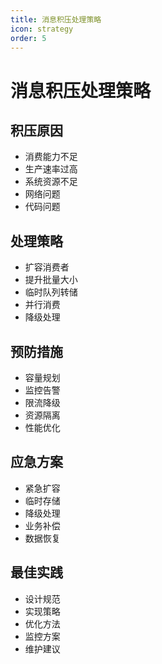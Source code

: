 ```yaml
---
title: 消息积压处理策略
icon: strategy
order: 5
---
```


# 消息积压处理策略

## 积压原因
- 消费能力不足
- 生产速率过高
- 系统资源不足
- 网络问题
- 代码问题

## 处理策略
- 扩容消费者
- 提升批量大小
- 临时队列转储
- 并行消费
- 降级处理

## 预防措施
- 容量规划
- 监控告警
- 限流降级
- 资源隔离
- 性能优化

## 应急方案
- 紧急扩容
- 临时存储
- 降级处理
- 业务补偿
- 数据恢复

## 最佳实践
- 设计规范
- 实现策略
- 优化方法
- 监控方案
- 维护建议
